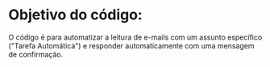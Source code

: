 # Objetivo do código:
O código é para automatizar a leitura de e-mails com um assunto específico ("Tarefa Automática") e responder automaticamente com uma mensagem de confirmação.
